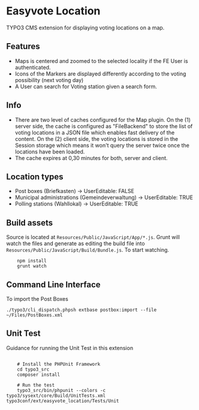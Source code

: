 Easyvote Location
=================

TYPO3 CMS extension for displaying voting locations on a map.

Features
--------

* Maps is centered and zoomed to the selected locality if the FE User is authenticated.
* Icons of the Markers are displayed differently according to the voting possibility (next voting day)
* A User can search for Voting station given a search form.

Info
----

* There are two level of caches configured for the Map plugin. On the (1) server side, the cache is configured as "FileBackend"
  to store the list of voting locations in a JSON file which enables fast delivery of the content.
  On the (2) client side, the voting locations is stored in the Session storage which means it won't query the server twice once
  the locations have been loaded.
* The cache expires at 0,30 minutes for both, server and client.


Location types
--------------

- Post boxes (Briefkasten) → UserEditable: FALSE
- Municipal administrations (Gemeindeverwaltung) → UserEditable: TRUE
- Polling stations (Wahllokal) → UserEditable: TRUE


Build assets
------------

Source is located at `Resources/Public/JavaScript/App/*.js`. Grunt will watch the files and generate as editing the build file into
`Resources/Public/JavaScript/Build/Bundle.js`. To start watching.

```
	npm install
	grunt watch
```


Command Line Interface
----------------------

To import the Post Boxes

	./typo3/cli_dispatch.phpsh extbase postbox:import --file ~/Files/PostBoxes.xml


Unit Test
---------

Guidance for running the Unit Test in this extension

```

	# Install the PHPUnit Framework
	cd typo3_src
	composer install

	# Run the test
	typo3_src/bin/phpunit --colors -c typo3/sysext/core/Build/UnitTests.xml typo3conf/ext/easyvote_location/Tests/Unit
```
